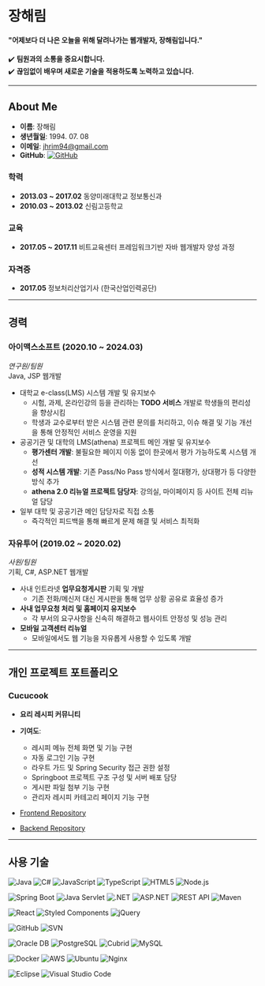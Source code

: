 # 장해림  
#### "어제보다 더 나은 오늘을 위해 달려나가는 웹개발자, 장해림입니다."

✔️ **팀원과의 소통을 중요시합니다.**  
✔️ **끊임없이 배우며 새로운 기술을 적용하도록 노력하고 있습니다.**

---

## About Me

- **이름**: 장해림  
- **생년월일**: 1994. 07. 08  
- **이메일**: jhrim94@gmail.com  
- **GitHub**: [![GitHub](https://img.shields.io/badge/GitHub-181717?style=flat-square&logo=github&logoColor=white)](https://github.com/haerimzzang)

### 학력
- **2013.03 ~ 2017.02** 동양미래대학교 정보통신과  
- **2010.03 ~ 2013.02** 신림고등학교

### 교육
- **2017.05 ~ 2017.11** 비트교육센터 프레임워크기반 자바 웹개발자 양성 과정

### 자격증
- **2017.05** 정보처리산업기사 (한국산업인력공단)

---

## 경력

### 아이맥스소프트 (2020.10 ~ 2024.03)  
_연구원/팀원_  
Java, JSP 웹개발  

- 대학교 e-class(LMS) 시스템 개발 및 유지보수
  - 시험, 과제, 온라인강의 등을 관리하는 **TODO 서비스** 개발로 학생들의 편리성을 향상시킴
  - 학생과 교수로부터 받은 시스템 관련 문의를 처리하고, 이슈 해결 및 기능 개선을 통해 안정적인 서비스 운영을 지원
- 공공기관 및 대학의 LMS(athena) 프로젝트 메인 개발 및 유지보수
  - **평가센터 개발**: 불필요한 페이지 이동 없이 한곳에서 평가 가능하도록 시스템 개선
  - **성적 시스템 개발**: 기존 Pass/No Pass 방식에서 절대평가, 상대평가 등 다양한 방식 추가
  - **athena 2.0 리뉴얼 프로젝트 담당자**: 강의실, 마이페이지 등 사이트 전체 리뉴얼 담당
- 일부 대학 및 공공기관 메인 담당자로 직접 소통
  - 즉각적인 피드백을 통해 빠르게 문제 해결 및 서비스 최적화

### 자유투어 (2019.02 ~ 2020.02)  
_사원/팀원_  
기획, C#, ASP.NET 웹개발  

- 사내 인트라넷 **업무요청게시판** 기획 및 개발  
  - 기존 전화/메신저 대신 게시판을 통해 업무 상황 공유로 효율성 증가
- **사내 업무요청 처리 및 홈페이지 유지보수**  
  - 각 부서의 요구사항을 신속히 해결하고 웹사이트 안정성 및 성능 관리
- **모바일 고객센터 리뉴얼**  
  - 모바일에서도 웹 기능을 자유롭게 사용할 수 있도록 개발

---

## 개인 프로젝트 포트폴리오

### Cucucook  
- **요리 레시피 커뮤니티**  
- **기여도**:
  - 레시피 메뉴 전체 화면 및 기능 구현
  - 자동 로그인 기능 구현
  - 라우트 가드 및 Spring Security 접근 권한 설정
  - Springboot 프로젝트 구조 구성 및 서버 배포 담당
  - 게시판 파일 첨부 기능 구현
  - 관리자 레시피 카테고리 페이지 기능 구현

- [Frontend Repository](https://github.com/dev-jieun-lee/cucucook_react)  
- [Backend Repository](https://github.com/dev-jieun-lee/cucucook_java)

---

## 사용 기술

![Java](https://img.shields.io/badge/Java-007396?style=flat-square&logo=Java&logoColor=white) 
![C#](https://img.shields.io/badge/C%23-239120?style=flat-square&logo=C-Sharp&logoColor=white) 
![JavaScript](https://img.shields.io/badge/JavaScript-F7DF1E?style=flat-square&logo=JavaScript&logoColor=black) 
![TypeScript](https://img.shields.io/badge/TypeScript-3178C6?style=flat-square&logo=TypeScript&logoColor=white) 
![HTML5](https://img.shields.io/badge/HTML5-E34F26?style=flat-square&logo=HTML5&logoColor=white) 
![Node.js](https://img.shields.io/badge/Node.js-339933?style=flat-square&logo=Node.js&logoColor=white)

![Spring Boot](https://img.shields.io/badge/Spring_Boot-6DB33F?style=flat-square&logo=Spring-Boot&logoColor=white) 
![Java Servlet](https://img.shields.io/badge/Java_Servlet-007396?style=flat-square&logo=Java&logoColor=white) 
![.NET](https://img.shields.io/badge/.NET-512BD4?style=flat-square&logo=.NET&logoColor=white) 
![ASP.NET](https://img.shields.io/badge/ASP.NET-512BD4?style=flat-square&logo=.NET&logoColor=white) 
![REST API](https://img.shields.io/badge/REST_API-005571?style=flat-square&logo=api&logoColor=white) 
![Maven](https://img.shields.io/badge/Maven-C71A36?style=flat-square&logo=Apache-Maven&logoColor=white)

![React](https://img.shields.io/badge/React-61DAFB?style=flat-square&logo=React&logoColor=black) 
![Styled Components](https://img.shields.io/badge/Styled_Components-DB7093?style=flat-square&logo=styled-components&logoColor=white) 
![jQuery](https://img.shields.io/badge/jQuery-0769AD?style=flat-square&logo=jQuery&logoColor=white)

![GitHub](https://img.shields.io/badge/GitHub-181717?style=flat-square&logo=GitHub&logoColor=white) 
![SVN](https://img.shields.io/badge/SVN-809CC9?style=flat-square&logo=subversion&logoColor=white)

![Oracle DB](https://img.shields.io/badge/Oracle_DB-F80000?style=flat-square&logo=Oracle&logoColor=white) 
![PostgreSQL](https://img.shields.io/badge/PostgreSQL-4169E1?style=flat-square&logo=PostgreSQL&logoColor=white) 
![Cubrid](https://img.shields.io/badge/Cubrid-0048B7?style=flat-square&logo=Cubrid&logoColor=white) 
![MySQL](https://img.shields.io/badge/MySQL-4479A1?style=flat-square&logo=MySQL&logoColor=white)

![Docker](https://img.shields.io/badge/Docker-2496ED?style=flat-square&logo=Docker&logoColor=white) 
![AWS](https://img.shields.io/badge/AWS-232F3E?style=flat-square&logo=Amazon-AWS&logoColor=white) 
![Ubuntu](https://img.shields.io/badge/Ubuntu-E95420?style=flat-square&logo=Ubuntu&logoColor=white) 
![Nginx](https://img.shields.io/badge/Nginx-009639?style=flat-square&logo=Nginx&logoColor=white)

![Eclipse](https://img.shields.io/badge/Eclipse-2C2255?style=flat-square&logo=Eclipse&logoColor=white) 
![Visual Studio Code](https://img.shields.io/badge/Visual_Studio_Code-007ACC?style=flat-square&logo=Visual-Studio-Code&logoColor=white)
